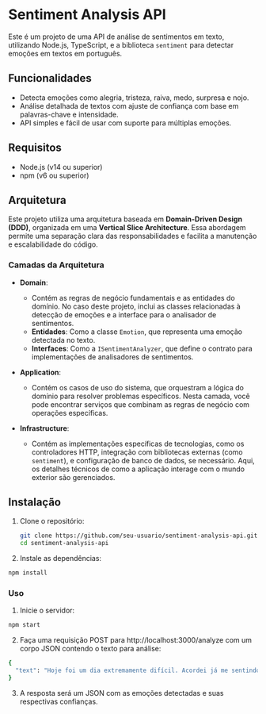 # Sentiment Analysis API

Este é um projeto de uma API de análise de sentimentos em texto, utilizando Node.js, TypeScript, e a biblioteca `sentiment` para detectar emoções em textos em português.

## Funcionalidades

- Detecta emoções como alegria, tristeza, raiva, medo, surpresa e nojo.
- Análise detalhada de textos com ajuste de confiança com base em palavras-chave e intensidade.
- API simples e fácil de usar com suporte para múltiplas emoções.

## Requisitos

- Node.js (v14 ou superior)
- npm (v6 ou superior)

## Arquitetura

Este projeto utiliza uma arquitetura baseada em **Domain-Driven Design (DDD)**, organizada em uma **Vertical Slice Architecture**. Essa abordagem permite uma separação clara das responsabilidades e facilita a manutenção e escalabilidade do código.

### Camadas da Arquitetura

- **Domain**:

  - Contém as regras de negócio fundamentais e as entidades do domínio. No caso deste projeto, inclui as classes relacionadas à detecção de emoções e a interface para o analisador de sentimentos.
  - **Entidades**: Como a classe `Emotion`, que representa uma emoção detectada no texto.
  - **Interfaces**: Como a `ISentimentAnalyzer`, que define o contrato para implementações de analisadores de sentimentos.

- **Application**:

  - Contém os casos de uso do sistema, que orquestram a lógica do domínio para resolver problemas específicos. Nesta camada, você pode encontrar serviços que combinam as regras de negócio com operações específicas.

- **Infrastructure**:
  - Contém as implementações específicas de tecnologias, como os controladores HTTP, integração com bibliotecas externas (como `sentiment`), e configuração de banco de dados, se necessário. Aqui, os detalhes técnicos de como a aplicação interage com o mundo exterior são gerenciados.

## Instalação

1. Clone o repositório:

   ```bash
   git clone https://github.com/seu-usuario/sentiment-analysis-api.git
   cd sentiment-analysis-api
   ```

2. Instale as dependências:

```bash
npm install
```

### Uso

1. Inicie o servidor:

```bash
npm start
```

2. Faça uma requisição POST para http://localhost:3000/analyze com um corpo JSON contendo o texto para análise:

```bash
{
  "text": "Hoje foi um dia extremamente difícil. Acordei já me sentindo cansado e preocupado com todos os problemas que estavam por vir..."
}
```

3. A resposta será um JSON com as emoções detectadas e suas respectivas confianças.
